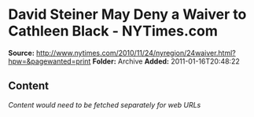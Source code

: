 # David Steiner May Deny a Waiver to Cathleen Black - NYTimes.com

**Source:** http://www.nytimes.com/2010/11/24/nyregion/24waiver.html?hpw=&pagewanted=print
**Folder:** Archive
**Added:** 2011-01-16T20:48:22




## Content
*Content would need to be fetched separately for web URLs*
